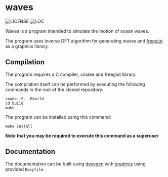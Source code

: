 # waves

![LICENSE](https://img.shields.io/github/license/dominik-chat/waves?style=flat-square)
![LOC](https://img.shields.io/tokei/lines/github/dominik-chat/waves?style=flat-square)

Waves is a program intended to simulate the motion of ocean waves.

The program uses inverse DFT algorithm for generating waves and [freeglut](http://freeglut.sourceforge.net/) as a graphics library.

## Compilation
The program requires a C compiler, cmake and freeglut library.

The compilation itself can be performed by executing the following commands in the root of the cloned repository:
```
cmake -S. -Bbuild
cd build
make
```

The program can be installed using this command:
```
make install
```
**Note that you may be required to execute this command as a superuser**

## Documentation
The documentation can be built using [doxygen](https://www.doxygen.nl/) with [graphviz](https://graphviz.org/) using provided `Doxyfile`.

